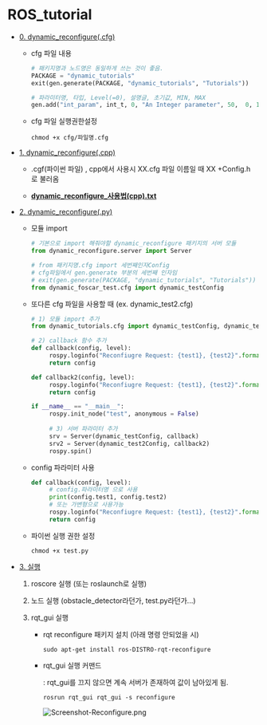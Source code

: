 # ROS_tutorial
- [0. dynamic_reconfigure(.cfg)](http://wiki.ros.org/dynamic_reconfigure/Tutorials/HowToWriteYourFirstCfgFile)

  - cfg 파일 내용

    ```python
    # 패키지명과 노드명은 동일하게 쓰는 것이 좋음. 
    PACKAGE = "dynamic_tutorials" 
    exit(gen.generate(PACKAGE, "dynamic_tutorials", "Tutorials"))
    
    # 파라미터명, 타입, Level(=0), 설명글, 초기값, MIN, MAX
    gen.add("int_param", int_t, 0, "An Integer parameter", 50,  0, 100)
    ```

  - cfg 파일 실행권한설정

    ```shell
    chmod +x cfg/파일명.cfg 
    ```

    

- [1. dynamic_reconfigure(.cpp)](https://enssionaut.com/board_robotics/1221)

   - .cgf(파이썬 파일) , cpp에서 사용시    XX.cfg 파일 이름일 때 XX +Config.h 로 불러옴  

   - [**dynamic_reconfigure_사용법(cpp).txt**](https://github.com/yongbeomkwak/ROS_tutorial/blob/master/dynamic_reconfigure_사용법(cpp).txt)

       

- [2. dynamic_reconfigure(.py)](http://wiki.ros.org/dynamic_reconfigure/Tutorials/SettingUpDynamicReconfigureForANode%28python%29)

  -  모듈 import

     ```python
     # 기본으로 import 해줘야할 dynamic_reconfigure 패키지의 서버 모듈
     from dynamic_reconfigure.server import Server
     
     # from 패키지명.cfg import 세번째인자Config
     # cfg파일에서 gen.generate 부분의 세번째 인자임
     # exit(gen.generate(PACKAGE, "dynamic_tutorials", "Tutorials"))
     from dynamic_foscar_test.cfg import dynamic_testConfig
     ```

  -  또다른 cfg 파일을 사용할 때 (ex. dynamic_test2.cfg)

     ```python
     # 1) 모듈 import 추가
     from dynamic_tutorials.cfg import dynamic_testConfig, dynamic_test2Config 
     
     # 2) callback 함수 추가
     def callback(config, level):
          rospy.loginfo("Reconfiugre Request: {test1}, {test2}".format(**config))
          return config
     
     def callback2(config, level):
          rospy.loginfo("Reconfiugre Request: {test1}, {test2}".format(**config))
          return config
     
     if __name__ == "__main__":
          rospy.init_node("test", anonymous = False)
             
          # 3) 서버 파라미터 추가
          srv = Server(dynamic_testConfig, callback)
          srv2 = Server(dynamic_test2Config, callback2)
          rospy.spin()
     ```

  -  config 파라미터 사용

     ```python
     def callback(config, level):
          # config.파라미터명 으로 사용
          print(config.test1, config.test2) 
          # 또는 가변형으로 사용가능
          rospy.loginfo("Reconfiugre Request: {test1}, {test2}".format(**config))
          return config
     ```

  -  파이썬 실행 권한 설정

     ```shell
     chmod +x test.py
     ```

     

-  [3. 실행](#)

   1. roscore 실행 (또는 roslaunch로 실행)

   2. 노드 실행 (obstacle_detector라던가, test.py라던가...)

   3. rqt_gui 실행

      - rqt reconfigure 패키지 설치 (아래 명령 안되었을 시)

        ```shell
        sudo apt-get install ros-DISTRO-rqt-reconfigure
        ```

      - rqt_gui 실행 커맨드

        : rqt_gui를 끄지 않으면 계속 서버가 존재하여 값이 남아있게 됨.

        ```shell
        rosrun rqt_gui rqt_gui -s reconfigure
        ```

        ![Screenshot-Reconfigure.png](http://wiki.ros.org/dynamic_reconfigure/Tutorials/SettingUpDynamicReconfigureForANode%28python%29/groovy?action=AttachFile&do=get&target=Screenshot-Reconfigure.png)

